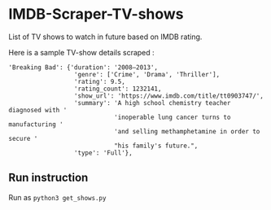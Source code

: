 # IMDB-Scraper-TV-shows
List of TV shows to watch in future based on IMDB rating.

Here is a sample TV-show details scraped :

```
'Breaking Bad': {'duration': '2008–2013',
                  'genre': ['Crime', 'Drama', 'Thriller'],
                  'rating': 9.5,
                  'rating_count': 1232141,
                  'show_url': 'https://www.imdb.com/title/tt0903747/',
                  'summary': 'A high school chemistry teacher diagnosed with '
                             'inoperable lung cancer turns to manufacturing '
                             'and selling methamphetamine in order to secure '
                             "his family's future.",
                  'type': 'Full'},
```

## Run instruction

Run as `python3 get_shows.py`
